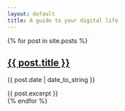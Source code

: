 ```yaml
---
layout: default
title: A guide to your digital life
---
```

<div class="listing">
    {% for post in site.posts %}
    <div class="post other link">
      <h2> <a href="{{site.url}}{{post.url}}">{{ post.title }}</a></h2>
      <p class="post-date">{{ post.date | date_to_string }}</p>
      {{ post.excerpt }}
    </div>
    {% endfor %}
</div>
